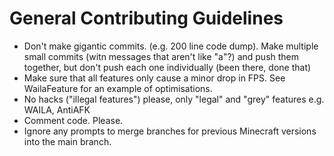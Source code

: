 # General Contributing Guidelines

- Don't make gigantic commits. (e.g. 200 line code dump). Make multiple small commits (witn messages that aren't like "a"?) and push them together, but don't push each one individually (been there, done that)
- Make sure that all features only cause a minor drop in FPS. See WailaFeature for an example of optimisations.
- No hacks ("illegal features") please, only "legal" and "grey" features e.g. WAILA, AntiAFK
- Comment code. Please.
- Ignore any prompts to merge branches for previous Minecraft versions into the main branch.
